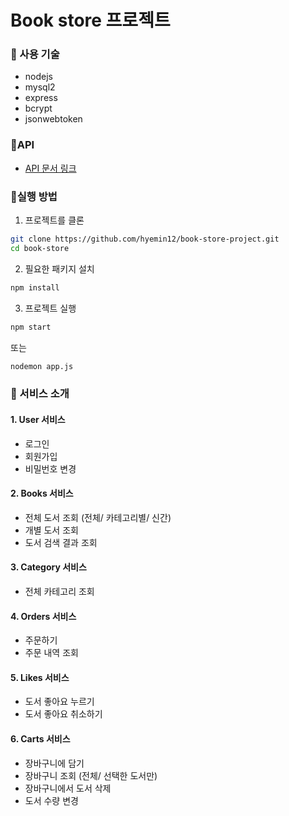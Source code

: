 # Book store 프로젝트

### 📘 사용 기술

- nodejs
- mysql2
- express
- bcrypt
- jsonwebtoken

### 📘API

- [API 문서 링크](https://documenter.getpostman.com/view/20294136/2s9YsKeqt3)

### 📘실행 방법

1. 프로젝트를 클론

```bash
git clone https://github.com/hyemin12/book-store-project.git
cd book-store
```

2. 필요한 패키지 설치

```bash
npm install
```

3. 프로젝트 실행

```bash
npm start
```

또는

```bash
nodemon app.js
```

### 📘 서비스 소개

#### 1. User 서비스

- 로그인
- 회원가입
- 비밀번호 변경

#### 2. Books 서비스

- 전체 도서 조회 (전체/ 카테고리별/ 신간)
- 개별 도서 조회
- 도서 검색 결과 조회

#### 3. Category 서비스

- 전체 카테고리 조회

#### 4. Orders 서비스

- 주문하기
- 주문 내역 조회

#### 5. Likes 서비스

- 도서 좋아요 누르기
- 도서 좋아요 취소하기

#### 6. Carts 서비스

- 장바구니에 담기
- 장바구니 조회 (전체/ 선택한 도서만)
- 장바구니에서 도서 삭제
- 도서 수량 변경

